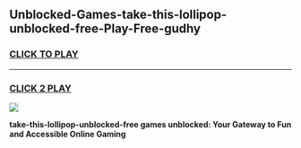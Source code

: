 
## Unblocked-Games-take-this-lollipop-unblocked-free-Play-Free-gudhy
<h3>
<a href="https://premium76.site?title=take-this-lollipop-unblocked-free&ref=10A">CLICK TO PLAY</a></h3>
<hr>

<h3>
<a href="https://premium76.site?title=take-this-lollipop-unblocked-free&ref=10A">CLICK 2 PLAY</a>
  
</h3>

<a href="https://premium76.site?title=take-this-lollipop-unblocked-free&ref=10A"><img src="https://clearcache.store/games.png"></a>


**take-this-lollipop-unblocked-free games unblocked: Your Gateway to Fun and Accessible Online Gaming**
